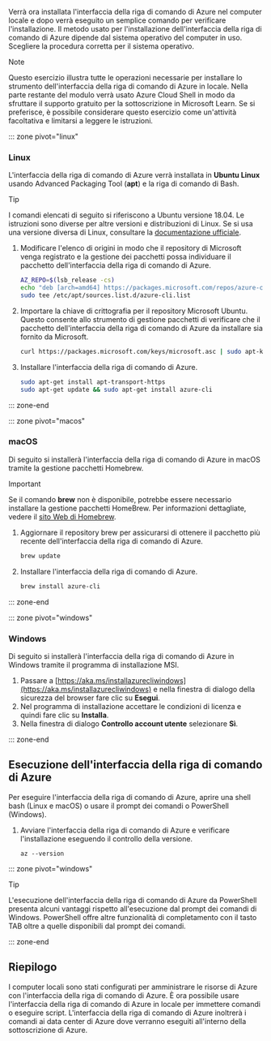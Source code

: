 Verrà ora installata l'interfaccia della riga di comando di Azure nel computer locale e dopo verrà eseguito un semplice comando per verificare l'installazione. Il metodo usato per l'installazione dell'interfaccia della riga di comando di Azure dipende dal sistema operativo del computer in uso. Scegliere la procedura corretta per il sistema operativo.

> [!NOTE]
> Questo esercizio illustra tutte le operazioni necessarie per installare lo strumento dell'interfaccia della riga di comando di Azure in locale. Nella parte restante del modulo verrà usato Azure Cloud Shell in modo da sfruttare il supporto gratuito per la sottoscrizione in Microsoft Learn. Se si preferisce, è possibile considerare questo esercizio come un'attività facoltativa e limitarsi a leggere le istruzioni.

::: zone pivot="linux"

### <a name="linux"></a>Linux

L'interfaccia della riga di comando di Azure verrà installata in **Ubuntu Linux** usando Advanced Packaging Tool (**apt**) e la riga di comando di Bash.

> [!TIP]
> I comandi elencati di seguito si riferiscono a Ubuntu versione 18.04. Le istruzioni sono diverse per altre versioni e distribuzioni di Linux. Se si usa una versione diversa di Linux, consultare la [documentazione ufficiale](https://docs.microsoft.com/cli/azure/install-azure-cli).

1. Modificare l'elenco di origini in modo che il repository di Microsoft venga registrato e la gestione dei pacchetti possa individuare il pacchetto dell'interfaccia della riga di comando di Azure.

    ```bash
    AZ_REPO=$(lsb_release -cs)
    echo "deb [arch=amd64] https://packages.microsoft.com/repos/azure-cli/ $AZ_REPO main" | \
    sudo tee /etc/apt/sources.list.d/azure-cli.list
    ```

1. Importare la chiave di crittografia per il repository Microsoft Ubuntu. Questo consente allo strumento di gestione pacchetti di verificare che il pacchetto dell'interfaccia della riga di comando di Azure da installare sia fornito da Microsoft.

    ```bash
    curl https://packages.microsoft.com/keys/microsoft.asc | sudo apt-key add -
    ```

1. Installare l'interfaccia della riga di comando di Azure.

    ```bash
    sudo apt-get install apt-transport-https
    sudo apt-get update && sudo apt-get install azure-cli
    ```

::: zone-end

::: zone pivot="macos"

### <a name="macos"></a>macOS

Di seguito si installerà l'interfaccia della riga di comando di Azure in macOS tramite la gestione pacchetti Homebrew.

> [!IMPORTANT]
> Se il comando **brew** non è disponibile, potrebbe essere necessario installare la gestione pacchetti HomeBrew. Per informazioni dettagliate, vedere il [sito Web di Homebrew](https://brew.sh/).

1. Aggiornare il repository brew per assicurarsi di ottenere il pacchetto più recente dell'interfaccia della riga di comando di Azure.

    ```bash
    brew update
    ```

1. Installare l'interfaccia della riga di comando di Azure.

    ```bash
    brew install azure-cli
    ```

::: zone-end

::: zone pivot="windows"

### <a name="windows"></a>Windows

Di seguito si installerà l'interfaccia della riga di comando di Azure in Windows tramite il programma di installazione MSI.

1. Passare a [https://aka.ms/installazurecliwindows](https://aka.ms/installazurecliwindows) e nella finestra di dialogo della sicurezza del browser fare clic su **Esegui**.
1. Nel programma di installazione accettare le condizioni di licenza e quindi fare clic su **Installa**.
1. Nella finestra di dialogo **Controllo account utente** selezionare **Sì**.

::: zone-end

## <a name="running-the-azure-cli"></a>Esecuzione dell'interfaccia della riga di comando di Azure

Per eseguire l'interfaccia della riga di comando di Azure, aprire una shell bash (Linux e macOS) o usare il prompt dei comandi o PowerShell (Windows).

1. Avviare l'interfaccia della riga di comando di Azure e verificare l'installazione eseguendo il controllo della versione.

    ```azurecli
    az --version
    ```

::: zone pivot="windows"

> [!TIP]
> L'esecuzione dell'interfaccia della riga di comando di Azure da PowerShell presenta alcuni vantaggi rispetto all'esecuzione dal prompt dei comandi di Windows. PowerShell offre altre funzionalità di completamento con il tasto TAB oltre a quelle disponibili dal prompt dei comandi. 

::: zone-end

## <a name="summary"></a>Riepilogo

I computer locali sono stati configurati per amministrare le risorse di Azure con l'interfaccia della riga di comando di Azure. È ora possibile usare l'interfaccia della riga di comando di Azure in locale per immettere comandi o eseguire script. L'interfaccia della riga di comando di Azure inoltrerà i comandi ai data center di Azure dove verranno eseguiti all'interno della sottoscrizione di Azure.